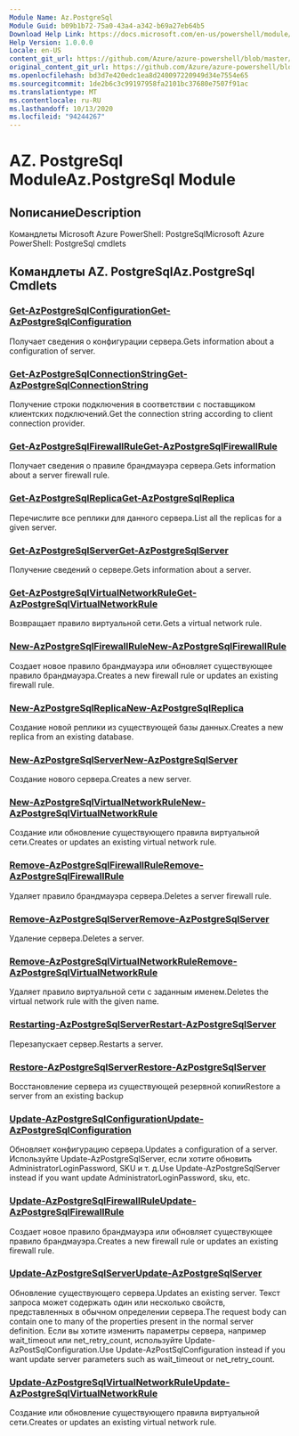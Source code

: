 ```yaml
---
Module Name: Az.PostgreSql
Module Guid: b09b1b72-75a0-43a4-a342-b69a27eb64b5
Download Help Link: https://docs.microsoft.com/en-us/powershell/module/az.postgresql
Help Version: 1.0.0.0
Locale: en-US
content_git_url: https://github.com/Azure/azure-powershell/blob/master/src/PostgreSql/help/Az.PostgreSql.md
original_content_git_url: https://github.com/Azure/azure-powershell/blob/master/src/PostgreSql/help/Az.PostgreSql.md
ms.openlocfilehash: bd3d7e420edc1ea8d240097220949d34e7554e65
ms.sourcegitcommit: 1de2b6c3c99197958fa2101bc37680e7507f91ac
ms.translationtype: MT
ms.contentlocale: ru-RU
ms.lasthandoff: 10/13/2020
ms.locfileid: "94244267"
---
```

# <span data-ttu-id="43bc2-101">AZ. PostgreSql Module</span><span class="sxs-lookup"><span data-stu-id="43bc2-101">Az.PostgreSql Module</span></span>
## <span data-ttu-id="43bc2-102">Nописание</span><span class="sxs-lookup"><span data-stu-id="43bc2-102">Description</span></span>
<span data-ttu-id="43bc2-103">Командлеты Microsoft Azure PowerShell: PostgreSql</span><span class="sxs-lookup"><span data-stu-id="43bc2-103">Microsoft Azure PowerShell: PostgreSql cmdlets</span></span>

## <span data-ttu-id="43bc2-104">Командлеты AZ. PostgreSql</span><span class="sxs-lookup"><span data-stu-id="43bc2-104">Az.PostgreSql Cmdlets</span></span>
### [<span data-ttu-id="43bc2-105">Get-AzPostgreSqlConfiguration</span><span class="sxs-lookup"><span data-stu-id="43bc2-105">Get-AzPostgreSqlConfiguration</span></span>](Get-AzPostgreSqlConfiguration.md)
<span data-ttu-id="43bc2-106">Получает сведения о конфигурации сервера.</span><span class="sxs-lookup"><span data-stu-id="43bc2-106">Gets information about a configuration of server.</span></span>

### [<span data-ttu-id="43bc2-107">Get-AzPostgreSqlConnectionString</span><span class="sxs-lookup"><span data-stu-id="43bc2-107">Get-AzPostgreSqlConnectionString</span></span>](Get-AzPostgreSqlConnectionString.md)
<span data-ttu-id="43bc2-108">Получение строки подключения в соответствии с поставщиком клиентских подключений.</span><span class="sxs-lookup"><span data-stu-id="43bc2-108">Get the connection string according to client connection provider.</span></span>

### [<span data-ttu-id="43bc2-109">Get-AzPostgreSqlFirewallRule</span><span class="sxs-lookup"><span data-stu-id="43bc2-109">Get-AzPostgreSqlFirewallRule</span></span>](Get-AzPostgreSqlFirewallRule.md)
<span data-ttu-id="43bc2-110">Получает сведения о правиле брандмауэра сервера.</span><span class="sxs-lookup"><span data-stu-id="43bc2-110">Gets information about a server firewall rule.</span></span>

### [<span data-ttu-id="43bc2-111">Get-AzPostgreSqlReplica</span><span class="sxs-lookup"><span data-stu-id="43bc2-111">Get-AzPostgreSqlReplica</span></span>](Get-AzPostgreSqlReplica.md)
<span data-ttu-id="43bc2-112">Перечислите все реплики для данного сервера.</span><span class="sxs-lookup"><span data-stu-id="43bc2-112">List all the replicas for a given server.</span></span>

### [<span data-ttu-id="43bc2-113">Get-AzPostgreSqlServer</span><span class="sxs-lookup"><span data-stu-id="43bc2-113">Get-AzPostgreSqlServer</span></span>](Get-AzPostgreSqlServer.md)
<span data-ttu-id="43bc2-114">Получение сведений о сервере.</span><span class="sxs-lookup"><span data-stu-id="43bc2-114">Gets information about a server.</span></span>

### [<span data-ttu-id="43bc2-115">Get-AzPostgreSqlVirtualNetworkRule</span><span class="sxs-lookup"><span data-stu-id="43bc2-115">Get-AzPostgreSqlVirtualNetworkRule</span></span>](Get-AzPostgreSqlVirtualNetworkRule.md)
<span data-ttu-id="43bc2-116">Возвращает правило виртуальной сети.</span><span class="sxs-lookup"><span data-stu-id="43bc2-116">Gets a virtual network rule.</span></span>

### [<span data-ttu-id="43bc2-117">New-AzPostgreSqlFirewallRule</span><span class="sxs-lookup"><span data-stu-id="43bc2-117">New-AzPostgreSqlFirewallRule</span></span>](New-AzPostgreSqlFirewallRule.md)
<span data-ttu-id="43bc2-118">Создает новое правило брандмауэра или обновляет существующее правило брандмауэра.</span><span class="sxs-lookup"><span data-stu-id="43bc2-118">Creates a new firewall rule or updates an existing firewall rule.</span></span>

### [<span data-ttu-id="43bc2-119">New-AzPostgreSqlReplica</span><span class="sxs-lookup"><span data-stu-id="43bc2-119">New-AzPostgreSqlReplica</span></span>](New-AzPostgreSqlReplica.md)
<span data-ttu-id="43bc2-120">Создание новой реплики из существующей базы данных.</span><span class="sxs-lookup"><span data-stu-id="43bc2-120">Creates a new replica from an existing database.</span></span>

### [<span data-ttu-id="43bc2-121">New-AzPostgreSqlServer</span><span class="sxs-lookup"><span data-stu-id="43bc2-121">New-AzPostgreSqlServer</span></span>](New-AzPostgreSqlServer.md)
<span data-ttu-id="43bc2-122">Создание нового сервера.</span><span class="sxs-lookup"><span data-stu-id="43bc2-122">Creates a new server.</span></span>

### [<span data-ttu-id="43bc2-123">New-AzPostgreSqlVirtualNetworkRule</span><span class="sxs-lookup"><span data-stu-id="43bc2-123">New-AzPostgreSqlVirtualNetworkRule</span></span>](New-AzPostgreSqlVirtualNetworkRule.md)
<span data-ttu-id="43bc2-124">Создание или обновление существующего правила виртуальной сети.</span><span class="sxs-lookup"><span data-stu-id="43bc2-124">Creates or updates an existing virtual network rule.</span></span>

### [<span data-ttu-id="43bc2-125">Remove-AzPostgreSqlFirewallRule</span><span class="sxs-lookup"><span data-stu-id="43bc2-125">Remove-AzPostgreSqlFirewallRule</span></span>](Remove-AzPostgreSqlFirewallRule.md)
<span data-ttu-id="43bc2-126">Удаляет правило брандмауэра сервера.</span><span class="sxs-lookup"><span data-stu-id="43bc2-126">Deletes a server firewall rule.</span></span>

### [<span data-ttu-id="43bc2-127">Remove-AzPostgreSqlServer</span><span class="sxs-lookup"><span data-stu-id="43bc2-127">Remove-AzPostgreSqlServer</span></span>](Remove-AzPostgreSqlServer.md)
<span data-ttu-id="43bc2-128">Удаление сервера.</span><span class="sxs-lookup"><span data-stu-id="43bc2-128">Deletes a server.</span></span>

### [<span data-ttu-id="43bc2-129">Remove-AzPostgreSqlVirtualNetworkRule</span><span class="sxs-lookup"><span data-stu-id="43bc2-129">Remove-AzPostgreSqlVirtualNetworkRule</span></span>](Remove-AzPostgreSqlVirtualNetworkRule.md)
<span data-ttu-id="43bc2-130">Удаляет правило виртуальной сети с заданным именем.</span><span class="sxs-lookup"><span data-stu-id="43bc2-130">Deletes the virtual network rule with the given name.</span></span>

### [<span data-ttu-id="43bc2-131">Restarting-AzPostgreSqlServer</span><span class="sxs-lookup"><span data-stu-id="43bc2-131">Restart-AzPostgreSqlServer</span></span>](Restart-AzPostgreSqlServer.md)
<span data-ttu-id="43bc2-132">Перезапускает сервер.</span><span class="sxs-lookup"><span data-stu-id="43bc2-132">Restarts a server.</span></span>

### [<span data-ttu-id="43bc2-133">Restore-AzPostgreSqlServer</span><span class="sxs-lookup"><span data-stu-id="43bc2-133">Restore-AzPostgreSqlServer</span></span>](Restore-AzPostgreSqlServer.md)
<span data-ttu-id="43bc2-134">Восстановление сервера из существующей резервной копии</span><span class="sxs-lookup"><span data-stu-id="43bc2-134">Restore a server from an existing backup</span></span>

### [<span data-ttu-id="43bc2-135">Update-AzPostgreSqlConfiguration</span><span class="sxs-lookup"><span data-stu-id="43bc2-135">Update-AzPostgreSqlConfiguration</span></span>](Update-AzPostgreSqlConfiguration.md)
<span data-ttu-id="43bc2-136">Обновляет конфигурацию сервера.</span><span class="sxs-lookup"><span data-stu-id="43bc2-136">Updates a configuration of a server.</span></span>
<span data-ttu-id="43bc2-137">Используйте Update-AzPostgreSqlServer, если хотите обновить AdministratorLoginPassword, SKU и т. д.</span><span class="sxs-lookup"><span data-stu-id="43bc2-137">Use Update-AzPostgreSqlServer instead if you want update AdministratorLoginPassword, sku, etc.</span></span>

### [<span data-ttu-id="43bc2-138">Update-AzPostgreSqlFirewallRule</span><span class="sxs-lookup"><span data-stu-id="43bc2-138">Update-AzPostgreSqlFirewallRule</span></span>](Update-AzPostgreSqlFirewallRule.md)
<span data-ttu-id="43bc2-139">Создает новое правило брандмауэра или обновляет существующее правило брандмауэра.</span><span class="sxs-lookup"><span data-stu-id="43bc2-139">Creates a new firewall rule or updates an existing firewall rule.</span></span>

### [<span data-ttu-id="43bc2-140">Update-AzPostgreSqlServer</span><span class="sxs-lookup"><span data-stu-id="43bc2-140">Update-AzPostgreSqlServer</span></span>](Update-AzPostgreSqlServer.md)
<span data-ttu-id="43bc2-141">Обновление существующего сервера.</span><span class="sxs-lookup"><span data-stu-id="43bc2-141">Updates an existing server.</span></span>
<span data-ttu-id="43bc2-142">Текст запроса может содержать один или несколько свойств, представленных в обычном определении сервера.</span><span class="sxs-lookup"><span data-stu-id="43bc2-142">The request body can contain one to many of the properties present in the normal server definition.</span></span>
<span data-ttu-id="43bc2-143">Если вы хотите изменить параметры сервера, например wait_timeout или net_retry_count, используйте Update-AzPostSqlConfiguration.</span><span class="sxs-lookup"><span data-stu-id="43bc2-143">Use Update-AzPostSqlConfiguration instead if you want update server parameters such as wait_timeout or net_retry_count.</span></span>

### [<span data-ttu-id="43bc2-144">Update-AzPostgreSqlVirtualNetworkRule</span><span class="sxs-lookup"><span data-stu-id="43bc2-144">Update-AzPostgreSqlVirtualNetworkRule</span></span>](Update-AzPostgreSqlVirtualNetworkRule.md)
<span data-ttu-id="43bc2-145">Создание или обновление существующего правила виртуальной сети.</span><span class="sxs-lookup"><span data-stu-id="43bc2-145">Creates or updates an existing virtual network rule.</span></span>

